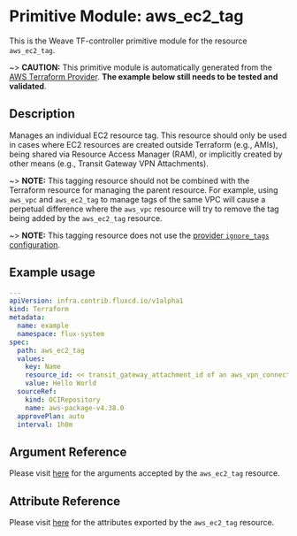 
# Primitive Module: aws_ec2_tag

This is the Weave TF-controller primitive module for the resource `aws_ec2_tag`.

~> **CAUTION:** This primitive module is automatically generated from the [AWS Terraform Provider](https://registry.terraform.io/providers/hashicorp/aws/latest/docs/resources/ec2_tag). **The example below still needs to be tested and validated**.

## Description

Manages an individual EC2 resource tag. This resource should only be used in cases where EC2 resources are created outside Terraform (e.g., AMIs), being shared via Resource Access Manager (RAM), or implicitly created by other means (e.g., Transit Gateway VPN Attachments).

~> **NOTE:** This tagging resource should not be combined with the Terraform resource for managing the parent resource. For example, using `aws_vpc` and `aws_ec2_tag` to manage tags of the same VPC will cause a perpetual difference where the `aws_vpc` resource will try to remove the tag being added by the `aws_ec2_tag` resource.

~> **NOTE:** This tagging resource does not use the [provider `ignore_tags` configuration](/docs/providers/aws/index.html#ignore_tags).

## Example usage

```yaml
---
apiVersion: infra.contrib.fluxcd.io/v1alpha1
kind: Terraform
metadata:
  name: example
  namespace: flux-system
spec:
  path: aws_ec2_tag
  values:
    key: Name
    resource_id: << transit_gateway_attachment_id of an aws_vpn_connection >>
    value: Hello World
  sourceRef:
    kind: OCIRepository
    name: aws-package-v4.38.0
  approvePlan: auto
  interval: 1h0m
```

## Argument Reference

Please visit [here](https://registry.terraform.io/providers/hashicorp/aws/latest/docs/resources/ec2_tag#argument-reference) for the arguments accepted by the `aws_ec2_tag` resource.

## Attribute Reference

Please visit [here](https://registry.terraform.io/providers/hashicorp/aws/latest/docs/resources/ec2_tag#attributes-reference) for the attributes exported by the `aws_ec2_tag` resource.

